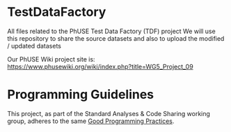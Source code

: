 # TestDataFactory
All files related to the PhUSE Test Data Factory (TDF) project
We will use this repository to share the source datasets and also to upload the modified / updated datasets

Our PhUSE Wiki project site is:  
https://www.phusewiki.org/wiki/index.php?title=WG5_Project_09

# Programming Guidelines
This project, as part of the Standard Analyses & Code Sharing working group, adheres to the same [Good Programming Practices](https://github.com/phuse-org/phuse-scripts/blob/master/whitepapers/ProgrammingGuidelines.md).
